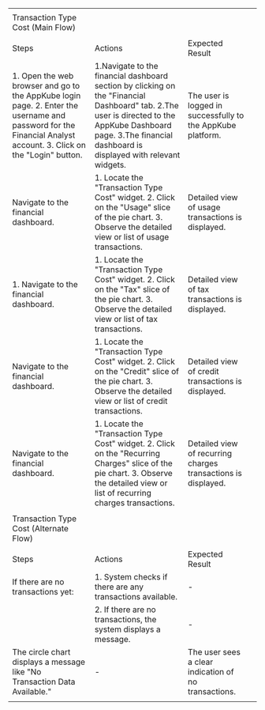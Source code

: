 | | | | |
|-|-|-|-|
| | | | |
|Transaction Type Cost (Main Flow)| | | |
| | | | |
|Steps|Actions|Expected Result| |
|1. Open the web browser and go to the AppKube login page.                                                                               2. Enter the username and password for the Financial Analyst account.                                                                                         3. Click on the "Login" button.|1.Navigate to the financial dashboard section by clicking on the "Financial Dashboard" tab.                                      2.The user is directed to the AppKube Dashboard page.                                                                  3.The financial dashboard is displayed with relevant widgets.|The user is logged in successfully to the AppKube platform.| |
|Navigate to the financial dashboard.|1. Locate the "Transaction Type Cost" widget.                        2. Click on the "Usage" slice of the pie chart.                        3. Observe the detailed view or list of usage transactions.|Detailed view of usage transactions is displayed.| |
|1. Navigate to the financial dashboard.|1. Locate the "Transaction Type Cost" widget.                   2. Click on the "Tax" slice of the pie chart.                         3. Observe the detailed view or list of tax transactions.|Detailed view of tax transactions is displayed.| |
|Navigate to the financial dashboard.|1. Locate the "Transaction Type Cost" widget.                     2. Click on the "Credit" slice of the pie chart.                     3. Observe the detailed view or list of credit transactions.|Detailed view of credit transactions is displayed.| |
|Navigate to the financial dashboard.|1. Locate the "Transaction Type Cost" widget.                      2. Click on the "Recurring Charges" slice of the pie chart.                                                                      3. Observe the detailed view or list of recurring charges transactions.|Detailed view of recurring charges transactions is displayed.| |
| | | | |
|Transaction Type Cost (Alternate Flow)| | | |
| | | | |
|Steps|Actions|Expected Result| |
|If there are no transactions yet:|1. System checks if there are any transactions available.|-| |
| |2. If there are no transactions, the system displays a message.|-| |
|The circle chart displays a message like "No Transaction Data Available."|-|The user sees a clear indication of no transactions.| |
| | | | |
